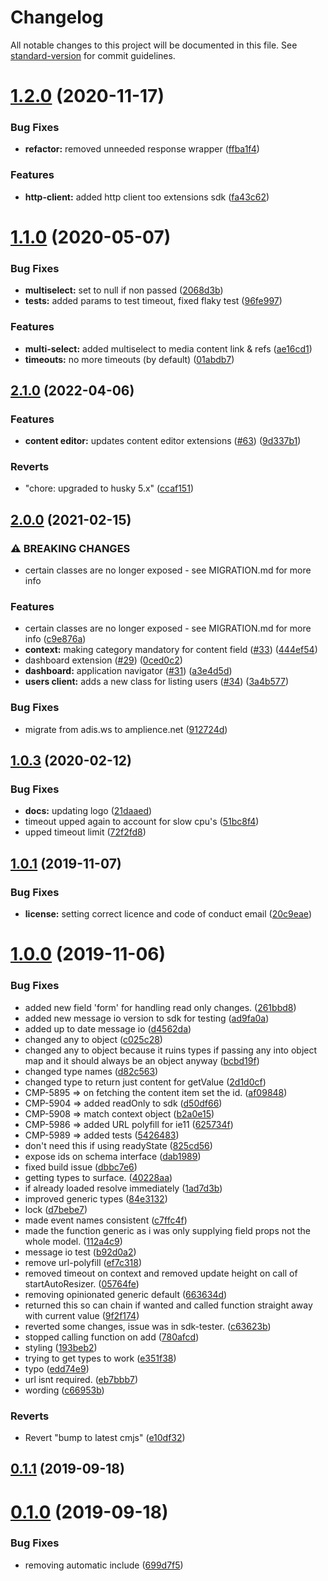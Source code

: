 # Changelog

All notable changes to this project will be documented in this file. See [standard-version](https://github.com/conventional-changelog/standard-version) for commit guidelines.

# [1.2.0](https://github.com/amplience/dc-extensions-sdk/compare/v1.1.0...v1.2.0) (2020-11-17)

### Bug Fixes

- **refactor:** removed unneeded response wrapper ([ffba1f4](https://github.com/amplience/dc-extensions-sdk/commit/ffba1f467792a5543381e62dd292542da453d25a))

### Features

- **http-client:** added http client too extensions sdk ([fa43c62](https://github.com/amplience/dc-extensions-sdk/commit/fa43c628c1c04960b9d9023bd664349a9bd0edba))

# [1.1.0](https://github.com/amplience/dc-extensions-sdk/compare/v1.0.3...v1.1.0) (2020-05-07)

### Bug Fixes

- **multiselect:** set to null if non passed ([2068d3b](https://github.com/amplience/dc-extensions-sdk/commit/2068d3bd94d6129112c0112a39a1174cf7645424))
- **tests:** added params to test timeout, fixed flaky test ([96fe997](https://github.com/amplience/dc-extensions-sdk/commit/96fe997769ebaec44995eb464ca10d8b02713fb3))

### Features

- **multi-select:** added multiselect to media content link & refs ([ae16cd1](https://github.com/amplience/dc-extensions-sdk/commit/ae16cd122790852ac535cd2bbe03b544f5dd3c9a))
- **timeouts:** no more timeouts (by default) ([01abdb7](https://github.com/amplience/dc-extensions-sdk/commit/01abdb72b9a1b961a20058f27d912cc58a3f4af1))

## [2.1.0](https://www.github.com/amplience/dc-extensions-sdk/compare/v2.0.0...v2.1.0) (2022-04-06)


### Features

* **content editor:** updates content editor extensions ([#63](https://www.github.com/amplience/dc-extensions-sdk/issues/63)) ([9d337b1](https://www.github.com/amplience/dc-extensions-sdk/commit/9d337b1d4bfacad55ccb3d9a6b7210560d9c55f7))


### Reverts

* "chore: upgraded to husky 5.x" ([ccaf151](https://www.github.com/amplience/dc-extensions-sdk/commit/ccaf1512cc8e1a1693cf30efa43414280688465d))

## [2.0.0](https://www.github.com/amplience/dc-extensions-sdk/compare/v1.2.0...v2.0.0) (2021-02-15)


### ⚠ BREAKING CHANGES

* certain classes are no longer exposed - see MIGRATION.md for more info

### Features

* certain classes are no longer exposed - see MIGRATION.md for more info ([c9e876a](https://www.github.com/amplience/dc-extensions-sdk/commit/c9e876a6faa662414770874ca463ae175d5d166b))
* **context:** making category mandatory for content field ([#33](https://www.github.com/amplience/dc-extensions-sdk/issues/33)) ([444ef54](https://www.github.com/amplience/dc-extensions-sdk/commit/444ef54f3866d7214b26ced0f3a0ba441f9ae24a))
* dashboard extension ([#29](https://www.github.com/amplience/dc-extensions-sdk/issues/29)) ([0ced0c2](https://www.github.com/amplience/dc-extensions-sdk/commit/0ced0c23c37b17c64ee16c9304f8292200a2e661))
* **dashboard:** application navigator ([#31](https://www.github.com/amplience/dc-extensions-sdk/issues/31)) ([a3e4d5d](https://www.github.com/amplience/dc-extensions-sdk/commit/a3e4d5d1a7d5159e155e7a81d763217c10c40936))
* **users client:** adds a new class for listing users ([#34](https://www.github.com/amplience/dc-extensions-sdk/issues/34)) ([3a4b577](https://www.github.com/amplience/dc-extensions-sdk/commit/3a4b577e5aa49b6d2a5e898d9763ae32e63ebb7b))


### Bug Fixes

* migrate from adis.ws to amplience.net ([912724d](https://www.github.com/amplience/dc-extensions-sdk/commit/912724dc197b68881387711283f61e6a102d1c65))

## [1.0.3](https://github.com/amplience/dc-extensions-sdk/compare/v1.0.2...v1.0.3) (2020-02-12)

### Bug Fixes

- **docs:** updating logo ([21daaed](https://github.com/amplience/dc-extensions-sdk/commit/21daaedff1ef3461697b8421f6757469bf993fb3))
- timeout upped again to account for slow cpu's ([51bc8f4](https://github.com/amplience/dc-extensions-sdk/commit/51bc8f44e0f372e916543ba1c54aa8d6ebf90a12))
- upped timeout limit ([72f2fd8](https://github.com/amplience/dc-extensions-sdk/commit/72f2fd81ce9966f207728707d08ca91d56ad0cb1))

## [1.0.1](https://github.com/amplience/dc-extensions-sdk/compare/v1.0.0...v1.0.1) (2019-11-07)

### Bug Fixes

- **license:** setting correct licence and code of conduct email ([20c9eae](https://github.com/amplience/dc-extensions-sdk/commit/20c9eaef6376390bd255ba7af1349a85d74917b9))

# [1.0.0](https://github.com/amplience/dc-extensions-sdk/compare/0.1.1...v1.0.0) (2019-11-06)

### Bug Fixes

- added new field 'form' for handling read only changes. ([261bbd8](https://github.com/amplience/dc-extensions-sdk/commit/261bbd82ce54df240e6de2aedfe69c83e96639fa))
- added new message io version to sdk for testing ([ad9fa0a](https://github.com/amplience/dc-extensions-sdk/commit/ad9fa0a703fe0c03ceb41a87132168cfb669a8dd))
- added up to date message io ([d4562da](https://github.com/amplience/dc-extensions-sdk/commit/d4562da1945f51828dbe048bb44c74e840fc6a1c))
- changed any to object ([c025c28](https://github.com/amplience/dc-extensions-sdk/commit/c025c289940b12669b8bab524b7ac6584a9f1d3f))
- changed any to object because it ruins types if passing any into object map and it should always be an object anyway ([bcbd19f](https://github.com/amplience/dc-extensions-sdk/commit/bcbd19fbdef6089b40de8480d160943fb13c068d))
- changed type names ([d82c563](https://github.com/amplience/dc-extensions-sdk/commit/d82c5630883a6b6ccf80a9cc933cee79bb3bce75))
- changed type to return just content for getValue ([2d1d0cf](https://github.com/amplience/dc-extensions-sdk/commit/2d1d0cf92981433d2196653f6a5079570564d28c))
- CMP-5895 => on fetching the content item set the id. ([af09848](https://github.com/amplience/dc-extensions-sdk/commit/af098489fc776d5076ae220ff17abd07d377ec05))
- CMP-5904 => added readOnly to sdk ([d50df66](https://github.com/amplience/dc-extensions-sdk/commit/d50df66bf2f1e99755b7129a575d0a0abed57ca7))
- CMP-5908 => match context object ([b2a0e15](https://github.com/amplience/dc-extensions-sdk/commit/b2a0e156d012c4515c8b5275c917b5b8e5e6f359))
- CMP-5986 => added URL polyfill for ie11 ([625734f](https://github.com/amplience/dc-extensions-sdk/commit/625734fd99b43ee1f2c63a8885ade43913202fea))
- CMP-5989 => added tests ([5426483](https://github.com/amplience/dc-extensions-sdk/commit/5426483b690622647f295e9bea61bef990c6b696))
- don't need this if using readyState ([825cd56](https://github.com/amplience/dc-extensions-sdk/commit/825cd564108fbaff8a8b196e2c4fefef4ee01279))
- expose ids on schema interface ([dab1989](https://github.com/amplience/dc-extensions-sdk/commit/dab19891d1ae0289c286757067d8a60288117eef))
- fixed build issue ([dbbc7e6](https://github.com/amplience/dc-extensions-sdk/commit/dbbc7e624b6edb7aefd086dbd5da86e809954e21))
- getting types to surface. ([40228aa](https://github.com/amplience/dc-extensions-sdk/commit/40228aa32bb4dc63a042c35740133ac96101f435))
- if already loaded resolve immediately ([1ad7d3b](https://github.com/amplience/dc-extensions-sdk/commit/1ad7d3b7b169a3c117eaa9394de5e35b41af75a1))
- improved generic types ([84e3132](https://github.com/amplience/dc-extensions-sdk/commit/84e313282d6a96158dbed1a321c5b0b8703cdff0))
- lock ([d7bebe7](https://github.com/amplience/dc-extensions-sdk/commit/d7bebe7e276bad209956efdc817cadb1c2091348))
- made event names consistent ([c7ffc4f](https://github.com/amplience/dc-extensions-sdk/commit/c7ffc4f8bca7f11fdbd068179c3d27aa0f10b065))
- made the function generic as i was only supplying field props not the whole model. ([112a4c9](https://github.com/amplience/dc-extensions-sdk/commit/112a4c9c7444d2bd426bb3d1a11c5a1bef35e4df))
- message io test ([b92d0a2](https://github.com/amplience/dc-extensions-sdk/commit/b92d0a26d1b8b700925e0a58a4ddf8cb80efc8f8))
- remove url-polyfill ([ef7c318](https://github.com/amplience/dc-extensions-sdk/commit/ef7c31850259576a00047d6897529ee88df98b6d))
- removed timeout on context and removed update height on call of startAutoResizer. ([05764fe](https://github.com/amplience/dc-extensions-sdk/commit/05764fe0143c03b9ecfb273549bb3e0f098f0a6f))
- removing opinionated generic default ([663634d](https://github.com/amplience/dc-extensions-sdk/commit/663634d81a690a3e904808cff5640afd31f88cb1))
- returned this so can chain if wanted and called function straight away with current value ([9f2f174](https://github.com/amplience/dc-extensions-sdk/commit/9f2f1745974e5a56c721fef495dea4cbe44556f1))
- reverted some changes, issue was in sdk-tester. ([c63623b](https://github.com/amplience/dc-extensions-sdk/commit/c63623bb33cf0ee90de7ebc828f77fa315a360a7))
- stopped calling function on add ([780afcd](https://github.com/amplience/dc-extensions-sdk/commit/780afcd713aa9b7928846ff27c8b1320b98227bf))
- styling ([193beb2](https://github.com/amplience/dc-extensions-sdk/commit/193beb2d80b7b41849b1629493e0b1d45f99bd13))
- trying to get types to work ([e351f38](https://github.com/amplience/dc-extensions-sdk/commit/e351f38cf13acd864910fe6f534279f8412d1c61))
- typo ([edd74e9](https://github.com/amplience/dc-extensions-sdk/commit/edd74e969f2175bfcbb08c33a6fc32063f84854d))
- url isnt required. ([eb7bbb7](https://github.com/amplience/dc-extensions-sdk/commit/eb7bbb7ed4a813fb0c05b23d0220fcc7b482d30d))
- wording ([c66953b](https://github.com/amplience/dc-extensions-sdk/commit/c66953b264c09bf71ef5587cbcf132f30ef119d1))

### Reverts

- Revert "bump to latest cmjs" ([e10df32](https://github.com/amplience/dc-extensions-sdk/commit/e10df32dead1b03a0a2f62bc7d2cf2d5db456316))

## [0.1.1](https://github.com/amplience/dc-extensions-sdk/compare/0.1.0...0.1.1) (2019-09-18)

# [0.1.0](https://github.com/amplience/dc-extensions-sdk/compare/699d7f524973a632794d1f17ee035bcd5c522760...0.1.0) (2019-09-18)

### Bug Fixes

- removing automatic include ([699d7f5](https://github.com/amplience/dc-extensions-sdk/commit/699d7f524973a632794d1f17ee035bcd5c522760))
